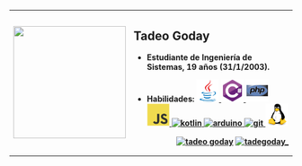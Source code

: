 <table border="0px" align="left" style="border:0px">
  <tr>
    <th >
      <img width="200" height="200" src="https://media-exp1.licdn.com/dms/image/C4D03AQEuJiqCzmqiWg/profile-displayphoto-shrink_800_800/0/1642664856561?e=1668643200&v=beta&t=LTtpMoJttVapWHTS7f5zpdxdPMYkC9nvSRdgSur0ZAs"> <!-- Foto de github: https://avatars.githubusercontent.com/u/67663627?v=4 -->
    </th>
    <th width="600px" align="left">
      <h2 align="left">Tadeo Goday</h2>
      <ul align="left">
        <li><p>Estudiante de Ingeniería de Sistemas, 19 años (31/1/2003).</p></li>
        <li>
          <p align="left">Habilidades:
              <a href="https://www.java.com" target="_blank" rel="noreferrer"> <img src="https://raw.githubusercontent.com/devicons/devicon/master/icons/java/java-original.svg" alt="java" width="40" height="40"/> </a> 
              <a href="https://www.w3schools.com/cs/" target="_blank" rel="noreferrer"> <img src="https://raw.githubusercontent.com/devicons/devicon/master/icons/csharp/csharp-original.svg" alt="csharp" width="40" height="40"/> </a> 
              <a href="https://www.php.net" target="_blank" rel="noreferrer"> <img src="https://raw.githubusercontent.com/devicons/devicon/master/icons/php/php-original.svg" alt="php" width="40" height="40"/> </a> 
              <a href="https://developer.mozilla.org/en-US/docs/Web/JavaScript" target="_blank" rel="noreferrer"> <img src="https://raw.githubusercontent.com/devicons/devicon/master/icons/javascript/javascript-original.svg" alt="javascript" width="40" height="40"/> </a> 
              <a href="https://kotlinlang.org" target="_blank" rel="noreferrer"> <img src="https://www.vectorlogo.zone/logos/kotlinlang/kotlinlang-icon.svg" alt="kotlin" width="40" height="40"/> </a> 
              <!--<a href="https://www.mysql.com/" target="_blank" rel="noreferrer"> <img src="https://raw.githubusercontent.com/devicons/devicon/master/icons/mysql/mysql-original-wordmark.svg" alt="mysql" width="40" height="40"/> </a> -->
              <a href="https://www.arduino.cc/" target="_blank" rel="noreferrer"> <img src="https://cdn.worldvectorlogo.com/logos/arduino-1.svg" alt="arduino" width="40" height="40"/> </a>
              <a href="https://git-scm.com/" target="_blank" rel="noreferrer"> <img src="https://www.vectorlogo.zone/logos/git-scm/git-scm-icon.svg" alt="git" width="40" height="40"/> </a>
              <a href="https://www.linux.org/" target="_blank" rel="noreferrer"> <img src="https://raw.githubusercontent.com/devicons/devicon/master/icons/linux/linux-original.svg" alt="linux" width="40" height="40"/> </a>
            </p>
        </li>
      </ul>
        <p align="right">
          <a href="https://linkedin.com/in/tadeo goday" target="blank"><img align="center" src="https://raw.githubusercontent.com/rahuldkjain/github-profile-readme-generator/master/src/images/icons/Social/linked-in-alt.svg" alt="tadeo goday" height="20" width="30" /></a>
          <a href="https://instagram.com/tadegoday_" target="blank"><img align="center" src="https://raw.githubusercontent.com/rahuldkjain/github-profile-readme-generator/master/src/images/icons/Social/instagram.svg" alt="tadegoday_" height="20" width="30" /></a>
        </p>
    </th>
  </tr>
</table>
